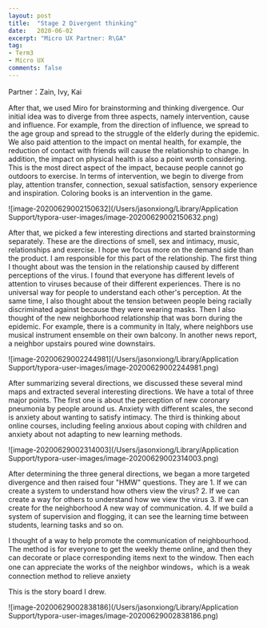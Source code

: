 ```yaml
---
layout: post
title:  "Stage 2 Divergent thinking"
date:   2020-06-02
excerpt: "Micro UX Partner: R\GA"
tag:
- Term3
- Micro UX
comments: false
---
```


Partner：Zain, Ivy, Kai

After that, we used Miro for brainstorming and thinking divergence. Our initial idea was to diverge from three aspects, namely intervention, cause and influence. For example, from the direction of influence, we spread to the age group and spread to the struggle of the elderly during the epidemic. We also paid attention to the impact on mental health, for example, the reduction of contact with friends will cause the relationship to change. In addition, the impact on physical health is also a point worth considering. This is the most direct aspect of the impact, because people cannot go outdoors to exercise. In terms of intervention, we begin to diverge from play, attention transfer, connection, sexual satisfaction, sensory experience and inspiration. Coloring books is an intervention in the game.

![image-20200629002150632](/Users/jasonxiong/Library/Application Support/typora-user-images/image-20200629002150632.png)

After that, we picked a few interesting directions and started brainstorming separately. These are the directions of smell, sex and intimacy, music, relationships and exercise. I hope we focus more on the demand side than the product. I am responsible for this part of the relationship. The first thing I thought about was the tension in the relationship caused by different perceptions of the virus. I found that everyone has different levels of attention to viruses because of their different experiences. There is no universal way for people to understand each other's perception. At the same time, I also thought about the tension between people being racially discriminated against because they were wearing masks. Then I also thought of the new neighborhood relationship that was born during the epidemic. For example, there is a community in Italy, where neighbors use musical instrument ensemble on their own balcony. In another news report, a neighbor upstairs poured wine downstairs.

![image-20200629002244981](/Users/jasonxiong/Library/Application Support/typora-user-images/image-20200629002244981.png)

After summarizing several directions, we discussed these several mind maps and extracted several interesting directions. We have a total of three major points. The first one is about the perception of new coronary pneumonia by people around us. Anxiety with different scales, the second is anxiety about wanting to satisfy intimacy. The third is thinking about online courses, including feeling anxious about coping with children and anxiety about not adapting to new learning methods.

![image-20200629002314003](/Users/jasonxiong/Library/Application Support/typora-user-images/image-20200629002314003.png)

After determining the three general directions, we began a more targeted divergence and then raised four "HMW" questions. They are 1. If we can create a system to understand how others view the virus? 2. If we can create a way for others to understand how we view the virus 3. If we can create for the neighborhood A new way of communication. 4. If we build a system of supervision and flogging, it can see the learning time between students, learning tasks and so on.

I thought of a way to help promote the communication of neighbourhood. The method is for everyone to get the weekly theme online, and then they can decorate or place corresponding items next to the window. Then each one can appreciate the works of the neighbor windows，which is a weak connection method to relieve anxiety

This is the story board I drew.

![image-20200629002838186](/Users/jasonxiong/Library/Application Support/typora-user-images/image-20200629002838186.png)

